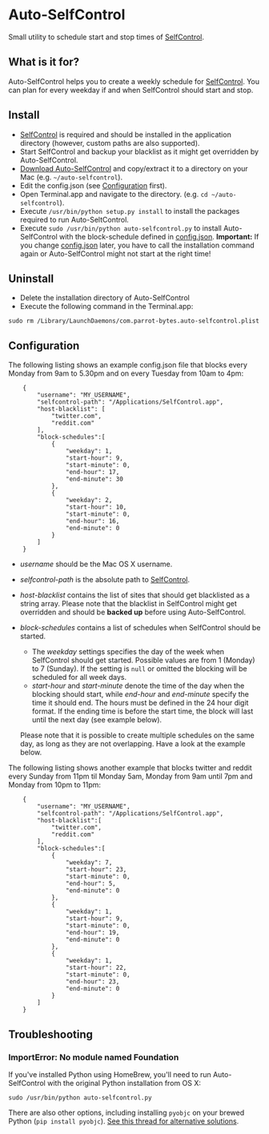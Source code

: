 # Auto-SelfControl

Small utility to schedule start and stop times of [SelfControl](http://selfcontrolapp.com).

## What is it for?
Auto-SelfControl helps you to create a weekly schedule for [SelfControl](http://selfcontrolapp.com).
You can plan for every weekday if and when SelfControl should start and stop.


## Install
- [SelfControl](http://selfcontrolapp.com) is required and should be installed in the application directory (however, custom paths are also supported).
- Start SelfControl and backup your blacklist as it might get overridden by Auto-SelfControl.
- [Download Auto-SelfControl](../../archive/master.zip) and copy/extract it to a directory on your Mac (e.g. `~/auto-selfcontrol`).
- Edit the config.json (see [Configuration](#configuration) first).
- Open Terminal.app and navigate to the directory. (e.g. `cd ~/auto-selfcontrol`).
- Execute `/usr/bin/python setup.py install` to install the packages required to run Auto-SeltControl.
- Execute `sudo /usr/bin/python auto-selfcontrol.py` to install Auto-SelfControl with the block-schedule defined in [config.json](config.json). __Important:__ If you change [config.json](config.json) later, you have to call the installation command again or Auto-SelfControl might not start at the right time!


## Uninstall
- Delete the installation directory of Auto-SelfControl
- Execute the following command in the Terminal.app:
```
sudo rm /Library/LaunchDaemons/com.parrot-bytes.auto-selfcontrol.plist
```

## Configuration
The following listing shows an example config.json file that blocks every Monday from 9am to 5.30pm and on every Tuesday from 10am to 4pm:
```
    {
        "username": "MY_USERNAME",
        "selfcontrol-path": "/Applications/SelfControl.app",
        "host-blacklist": [
            "twitter.com",
            "reddit.com"
        ],
        "block-schedules":[
            {
                "weekday": 1,
                "start-hour": 9,
                "start-minute": 0,
                "end-hour": 17,
                "end-minute": 30
            },
            {
                "weekday": 2,
                "start-hour": 10,
                "start-minute": 0,
                "end-hour": 16,
                "end-minute": 0
            }
        ]
    }
```
- _username_ should be the Mac OS X username.
- _selfcontrol-path_ is the absolute path to [SelfControl](http://selfcontrolapp.com).
- _host-blacklist_ contains the list of sites that should get blacklisted as a string array. Please note that the blacklist in SelfControl might get overridden and should be __backed up__ before using Auto-SelfControl.
- _block-schedules_ contains a list of schedules when SelfControl should be started.
    * The _weekday_ settings specifies the day of the week when SelfControl should get started. Possible values are from 1 (Monday) to 7 (Sunday). If the setting is `null` or omitted the blocking will be scheduled for all week days.
    * _start-hour_ and _start-minute_ denote the time of the day when the blocking should start, while _end-hour_ and _end-minute_ specify the time it should end. The hours must be defined in the 24 hour digit format. If the ending time is before the start time, the block will last until the next day (see example below).

    Please note that it is possible to create multiple schedules on the same day, as long as they are not overlapping. Have a look at the example below.

The following listing shows another example that blocks twitter and reddit every Sunday from 11pm til Monday 5am, Monday from 9am until 7pm and Monday from 10pm to 11pm:
```
    {
        "username": "MY_USERNAME",
        "selfcontrol-path": "/Applications/SelfControl.app",
        "host-blacklist":[
            "twitter.com",
            "reddit.com"
        ],
        "block-schedules":[
            {
                "weekday": 7,
                "start-hour": 23,
                "start-minute": 0,
                "end-hour": 5,
                "end-minute": 0
            },
            {
                "weekday": 1,
                "start-hour": 9,
                "start-minute": 0,
                "end-hour": 19,
                "end-minute": 0
            },
            {
                "weekday": 1,
                "start-hour": 22,
                "start-minute": 0,
                "end-hour": 23,
                "end-minute": 0
            }
        ]
    }
```

## Troubleshooting

### ImportError: No module named Foundation

If you've installed Python using HomeBrew, you'll need to run Auto-SelfControl with the original Python installation from OS X:

    sudo /usr/bin/python auto-selfcontrol.py
    
There are also other options, including installing `pyobjc` on your brewed Python (`pip install pyobjc`). [See this thread for alternative solutions](https://stackoverflow.com/questions/1614648/importerror-no-module-named-foundation#1616361).
